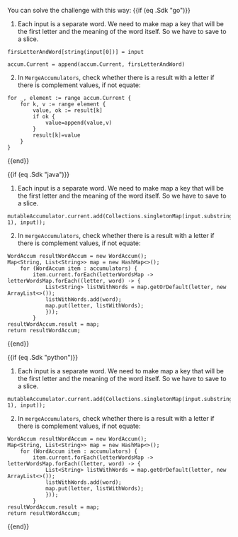 <!--
Licensed under the Apache License, Version 2.0 (the "License");
you may not use this file except in compliance with the License.
You may obtain a copy of the License at
http://www.apache.org/licenses/LICENSE-2.0
Unless required by applicable law or agreed to in writing, software
distributed under the License is distributed on an "AS IS" BASIS,
WITHOUT WARRANTIES OR CONDITIONS OF ANY KIND, either express or implied.
See the License for the specific language governing permissions and
limitations under the License.
-->
You can solve the challenge with this way:
{{if (eq .Sdk "go")}}
1. Each input is a separate word. We need to make map a key that will be the first letter and the meaning of the word itself. So we have to save to a slice.
```
firsLetterAndWord[string(input[0])] = input

accum.Current = append(accum.Current, firsLetterAndWord)
```

2. In `MergeAccumulators`, check whether there is a result with a letter if there is complement values, if not equate:
```
for _, element := range accum.Current {
    for k, v := range element {
        value, ok := result[k]
        if ok {
            value=append(value,v)
        }
        result[k]=value
    }
}
```

{{end}}

{{if (eq .Sdk "java")}}
1. Each input is a separate word. We need to make map a key that will be the first letter and the meaning of the word itself. So we have to save to a slice.
```
mutableAccumulator.current.add(Collections.singletonMap(input.substring(0, 1), input));
```

2. In `mergeAccumulators`, check whether there is a result with a letter if there is complement values, if not equate:
```
WordAccum resultWordAccum = new WordAccum();
Map<String, List<String>> map = new HashMap<>();
    for (WordAccum item : accumulators) {
        item.current.forEach(letterWordsMap -> letterWordsMap.forEach((letter, word) -> {
            List<String> listWithWords = map.getOrDefault(letter, new ArrayList<>());
            listWithWords.add(word);
            map.put(letter, listWithWords);
            }));
        }
resultWordAccum.result = map;
return resultWordAccum;
```
{{end}}

{{if (eq .Sdk "python")}}
1. Each input is a separate word. We need to make map a key that will be the first letter and the meaning of the word itself. So we have to save to a slice.
```
mutableAccumulator.current.add(Collections.singletonMap(input.substring(0, 1), input));
```

2. In `mergeAccumulators`, check whether there is a result with a letter if there is complement values, if not equate:
```
WordAccum resultWordAccum = new WordAccum();
Map<String, List<String>> map = new HashMap<>();
    for (WordAccum item : accumulators) {
        item.current.forEach(letterWordsMap -> letterWordsMap.forEach((letter, word) -> {
            List<String> listWithWords = map.getOrDefault(letter, new ArrayList<>());
            listWithWords.add(word);
            map.put(letter, listWithWords);
            }));
        }
resultWordAccum.result = map;
return resultWordAccum;
```
{{end}}